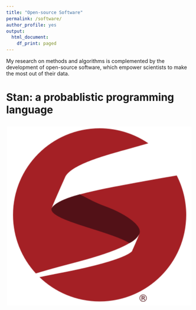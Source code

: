 ```yaml
---
title: "Open-source Software"
permalink: /software/
author_profile: yes
output:
  html_document:
    df_print: paged
---
```


My research on methods and algorithms is complemented by the development of open-source software, which empower scientists to make the most out of their data.

# Stan: a probablistic programming language

<center style="padding: 0.75em 0 0 0">
<img width="500" src="img/stan.png" /><br>
</center>



